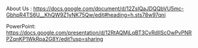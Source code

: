About Us : https://docs.google.com/document/d/12ZsIQaJDQQbVU5mc-GbhpR4TS6U__KhQW9Z1yNK75Qw/edit#heading=h.sts78w97qni

PowerPoint: https://docs.google.com/presentation/d/12RtAQMjLqBT3CvRdIlScOwPvPNRPZqnKP1WkRpa2G8Y/edit?usp=sharing

